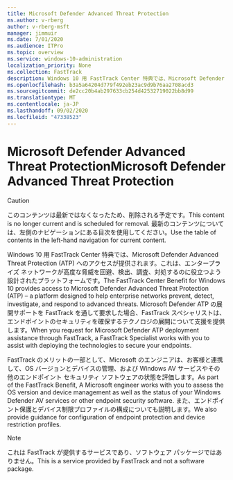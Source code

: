 ```yaml
---
title: Microsoft Defender Advanced Threat Protection
ms.author: v-rberg
author: v-rberg-msft
manager: jimmuir
ms.date: 7/01/2020
ms.audience: ITPro
ms.topic: overview
ms.service: windows-10-administration
localization_priority: None
ms.collection: FastTrack
description: Windows 10 用 FastTrack Center 特典では、Microsoft Defender Advanced Threat Protection (ATP) へのアクセスが提供されます。これは、エンタープライズ ネットワークが高度な脅威を回避、検出、調査、対処するのに役立つよう設計された新しいサービスです。
ms.openlocfilehash: b3a5a64204d779f492eb23ac9d9b76aa2708acd3
ms.sourcegitcommit: de2cc20b4ab297633cb254d42532719022bb8d99
ms.translationtype: MT
ms.contentlocale: ja-JP
ms.lasthandoff: 09/02/2020
ms.locfileid: "47338523"
---
```

# <a name="microsoft-defender-advanced-threat-protection"></a><span data-ttu-id="db903-103">Microsoft Defender Advanced Threat Protection</span><span class="sxs-lookup"><span data-stu-id="db903-103">Microsoft Defender Advanced Threat Protection</span></span>

> [!CAUTION]
> <span data-ttu-id="db903-104">このコンテンツは最新ではなくなったため、削除される予定です。</span><span class="sxs-lookup"><span data-stu-id="db903-104">This content is no longer current and is scheduled for removal.</span></span> <span data-ttu-id="db903-105">最新のコンテンツについては、左側のナビゲーションにある目次を使用してください。</span><span class="sxs-lookup"><span data-stu-id="db903-105">Use the table of contents in the left-hand navigation for current content.</span></span>

<span data-ttu-id="db903-106">Windows 10 用 FastTrack Center 特典では、Microsoft Defender Advanced Threat Protection (ATP) へのアクセスが提供されます。これは、エンタープライズ ネットワークが高度な脅威を回避、検出、調査、対処するのに役立つよう設計されたプラットフォームです。</span><span class="sxs-lookup"><span data-stu-id="db903-106">The FastTrack Center Benefit for Windows 10 provides access to Microsoft Defender Advanced Threat Protection (ATP) – a platform designed to help enterprise networks prevent, detect, investigate, and respond to advanced threats.</span></span> <span data-ttu-id="db903-107">Microsoft Defender ATP の展開サポートを FastTrack を通して要求した場合、FastTrack スペシャリストは、エンドポイントのセキュリティを確保するテクノロジの展開について支援を提供します。</span><span class="sxs-lookup"><span data-stu-id="db903-107">When you request for Microsoft Defender ATP deployment assistance through FastTrack, a FastTrack Specialist works with you to assist with deploying the technologies to secure your endpoints.</span></span>

<span data-ttu-id="db903-108">FastTrack のメリットの一部として、Microsoft のエンジニアは、お客様と連携して、OS バージョンとデバイスの管理、および Windows AV サービスやその他のエンドポイント セキュリティ ソフトウェアの状態を評価します。</span><span class="sxs-lookup"><span data-stu-id="db903-108">As part of the FastTrack Benefit, A Microsoft engineer works with you to assess the OS version and device management as well as the status of your Windows Defender AV services or other endpoint security software.</span></span> <span data-ttu-id="db903-109">また、エンドポイント保護とデバイス制限プロファイルの構成についても説明します。</span><span class="sxs-lookup"><span data-stu-id="db903-109">We also provide guidance for configuration of endpoint protection and device restriction profiles.</span></span>  

> [!NOTE]
> <span data-ttu-id="db903-110">これは FastTrack が提供するサービスであり、ソフトウェア パッケージではありません。</span><span class="sxs-lookup"><span data-stu-id="db903-110">This is a service provided by FastTrack and not a software package.</span></span> 


